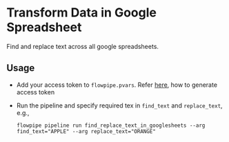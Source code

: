 # Transform Data in Google Spreadsheet

Find and replace text across all google spreadsheets.

## Usage

- Add your access token to `flowpipe.pvars`. Refer [here](https://cloud.google.com/sdk/gcloud/reference/auth/application-default/print-access-token), how to generate access token
- Run the pipeline and specify required tex in `find_text` and `replace_text`, e.g.,

    ```
    flowpipe pipeline run find_replace_text_in_googlesheets --arg find_text="APPLE" --arg replace_text="ORANGE"
    ```